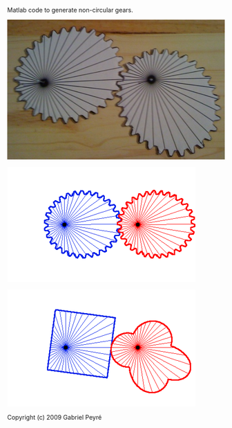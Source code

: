Matlab code to generate non-circular gears.

![Real life](img/real.jpg)

![Computed](img/ellipse-focal.gif)

![Computed](img/square-2.gif)

Copyright (c) 2009 Gabriel Peyré
